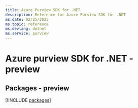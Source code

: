 ```yaml
---
title: Azure Purview SDK for .NET
description: Reference for Azure Purview SDK for .NET
ms.date: 02/25/2025
ms.topic: reference
ms.devlang: dotnet
ms.service: purview
---
```

# Azure purview SDK for .NET - preview
## Packages - preview
[!INCLUDE [packages](purview-index.md)]